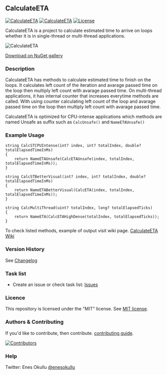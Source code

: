 ## CalculateETA
[![CalculateETA](https://img.shields.io/nuget/v/CalculateETA.svg)](https://www.nuget.org/packages/CalculateETA/) [![CalculateETA](https://img.shields.io/nuget/dt/CalculateETA.svg)](https://www.nuget.org/packages/CalculateETA/) [![License](https://img.shields.io/github/license/meokullu/CalculateETA.svg)](https://github.com/meokullu/CalculateETA/blob/master/LICENSE)

CalculateETA is a project to calculate estimated time to arrive on loops whether it is in single-thread or multi-thread applications.

![CalculateETA](https://github.com/meokullu/CalculateETA/assets/4971757/006959d8-9736-4e67-a42a-1afd13e267a5)

[Download on NuGet gallery](https://www.nuget.org/packages/CalculateETA/)

### Description
CalculateETA has methods to calculate estimated time to finish on the loops. It calculates left count of the iteration and avarage passed time on the loop then multiply left count with avarage passed time. On multi-thread applications, it has internal counter that increases everytime methods are called. With using counter calculating left count of the loop and avarage passed time on the loop then multiply left count with avarage passed time.

CalculateETA is optimized for CPU-intense applications which methods are named Unsafe as suffix such as `CalcUnsafe()` and `NameETAUnsafe()`

### Example Usage
```
string CalcSTCPUIntense(int? index, int? totalIndex, double? totalElapsedTimeInMs)
{
    return NameETAUnsafe(CalcETAUnsafe(index, totalIndex, totalElapsedTimeInMs));
}
```
```
string CalcSTBetterVisual(int? index, int? totalIndex, double? totalElapsedTimeInMs)
{
    return NameETABetterVisual(CalcETA(index, totalIndex, totalElapsedTimeInMs));
}
```
```
string CalcMultiThread(uint? totalIndex, long? totalElapsedTicks)
{
    return NameETA(CalcETAHighDense(totalIndex, totalElapsedTicks));
}
```

To check listed methods, example of output visit wiki page. [CalculateETA Wiki](https://github.com/meokullu/CalculateETA/wiki)

### Version History
See [Changelog](https://github.com/meokullu/CalculateETA/blob/master/CHANGELOG.md)
  
### Task list
* Create an issue or check task list: [Issues](https://github.com/meokullu/CalculateETA/issues)

### Licence
This repository is licensed under the "MIT" license. See [MIT license](https://github.com/meokullu/CalculateETA/blob/master/LICENSE).

### Authors & Contributing
If you'd like to contribute, then contribute. [contributing guide](https://github.com/meokullu/CalculateETA/blob/master/CONTRIBUTING.md).

[![Contributors](https://contrib.rocks/image?repo=meokullu/CalculateETA)](https://github.com/meokullu/CalculateETA/graphs/contributors)

### Help
Twitter: Enes Okullu [@enesokullu](https://twitter.com/EnesOkullu)
